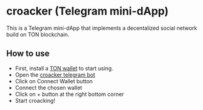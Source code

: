 # croacker (Telegram mini-dApp)

This is a Telegram mini-dApp that implements a decentalized social network build on TON blockchain.

## How to use

* First, install a [TON wallet](https://ton.org/wallets) to start using.
* Open the [croacker telegram bot](https://t.me/croacker_bot)
* Click on Connect Wallet button
* Connect the chosen wallet
* Click on + button at the right bottom corner
* Start croacking!
